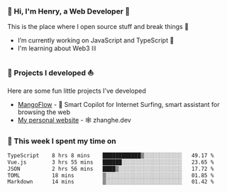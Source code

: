 <!-- [![Click to enter my website](https://github.com/zh30/zh30/assets/7930156/bb82b0df-3fb8-4136-8522-734cd2b27f6a)](https://blog.zhanghe.dev) -->

### 👋 Hi, I'm Henry, a Web Developer 🚀

This is the place where I open source stuff and break things :rofl:

- I’m currently working on JavaScript and TypeScript 🥢
- I'm learning about Web3 ⛓️

### 🔨 Projects I developed ⛵

Here are some fun little projects I've developed

- [MangoFlow](https://mangoflow.chat/) - 🥭 Smart Copilot for Internet Surfing, smart assistant for browsing the web
- [My personal website](https://zhanghe.dev) - 🕸️ zhanghe.dev

### 💪 This week I spent my time on

<!--START_SECTION:waka-->

```txt
TypeScript    8 hrs 8 mins    ████████████▒░░░░░░░░░░░░   49.17 %
Vue.js        3 hrs 55 mins   ██████░░░░░░░░░░░░░░░░░░░   23.65 %
JSON          2 hrs 56 mins   ████▒░░░░░░░░░░░░░░░░░░░░   17.72 %
TOML          18 mins         ▒░░░░░░░░░░░░░░░░░░░░░░░░   01.85 %
Markdown      14 mins         ▒░░░░░░░░░░░░░░░░░░░░░░░░   01.42 %
```

<!--END_SECTION:waka-->
